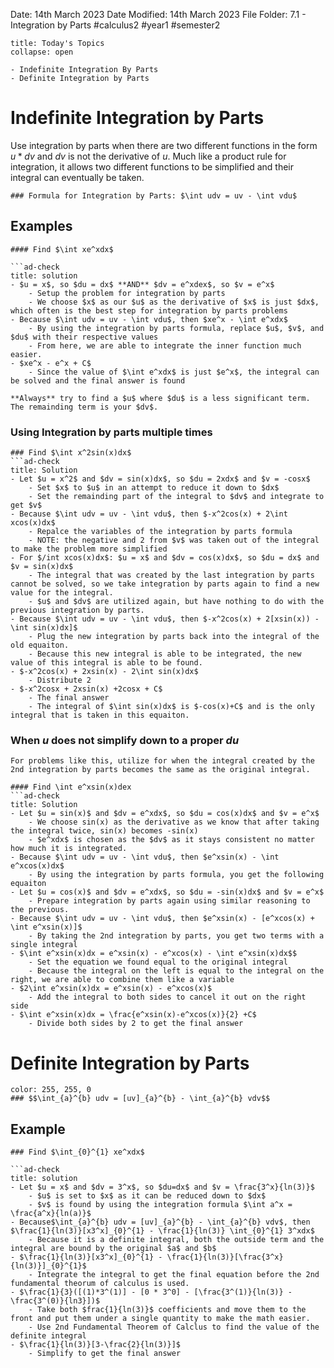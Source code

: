 Date: 14th March 2023
Date Modified: 14th March 2023
File Folder: 7.1 - Integration by Parts
#calculus2 #year1 #semester2

```ad-abstract
title: Today's Topics
collapse: open

- Indefinite Integration By Parts
- Definite Integration by Parts

```

# Indefinite Integration by Parts

Use integration by parts when there are two different functions in the form $u*dv$ and $dv$ is not the derivative of *u*. 
Much like a product rule for integration, it allows two different functions to be simplified and their integral can eventually be taken.

```ad-important
### Formula for Integration by Parts: $\int udv = uv - \int vdu$
```



## Examples

```ad-example
#### Find $\int xe^xdx$

```ad-check
title: solution
- $u = x$, so $du = dx$ **AND** $dv = e^xdex$, so $v = e^x$
	- Setup the problem for integration by parts
	- We choose $x$ as our $u$ as the derivative of $x$ is just $dx$, which often is the best step for integration by parts problems
- Because $\int udv = uv - \int vdu$, then $xe^x - \int e^xdx$
	- By using the integration by parts formula, replace $u$, $v$, and $du$ with their respective values
	- From here, we are able to integrate the inner function much easier.
- $xe^x - e^x + C$
	- Since the value of $\int e^xdx$ is just $e^x$, the integral can be solved and the final answer is found
```

```ad-note
**Always** try to find a $u$ where $du$ is a less significant term. The remainding term is your $dv$.
```

### Using Integration by parts multiple times

```ad-question
### Find $\int x^2sin(x)dx$
```ad-check
title: Solution
- Let $u = x^2$ and $dv = sin(x)dx$, so $du = 2xdx$ and $v = -cosx$
	- Set $x$ to $u$ in an attempt to reduce it down to $dx$
	- Set the remainding part of the integral to $dv$ and integrate to get $v$
- Because $\int udv = uv - \int vdu$, then $-x^2cos(x) + 2\int xcos(x)dx$
	- Repalce the variables of the integration by parts formula
	- NOTE: the negative and 2 from $v$ was taken out of the integral to make the problem more simplified
- For $/int xcos(x)dx$: $u = x$ and $dv = cos(x)dx$, so $du = dx$ and $v = sin(x)dx$
	- The integral that was created by the last integration by parts cannot be solved, so we take integration by parts again to find a new value for the integral.
	- $u$ and $dv$ are utilized again, but have nothing to do with the previous integration by parts.
- Because $\int udv = uv - \int vdu$, then $-x^2cos(x) + 2[xsin(x)) - \int sin(x)dx]$
	- Plug the new integration by parts back into the integral of the old equaiton.
	- Because this new integral is able to be integrated, the new value of this integral is able to be found.
- $-x^2cos(x) + 2xsin(x) - 2\int sin(x)dx$
	- Distribute 2
- $-x^2cosx + 2xsin(x) +2cosx + C$
	- The final answer
	- The integral of $\int sin(x)dx$ is $-cos(x)+C$ and is the only integral that is taken in this equaiton.
```

### When $u$ does not simplify down to a proper $du$

```ad-important
For problems like this, utilize for when the integral created by the 2nd integration by parts becomes the same as the original integral.
```


```ad-question
#### Find \int e^xsin(x)dex
```ad-check
title: Solution
- Let $u = sin(x)$ and $dv = e^xdx$, so $du = cos(x)dx$ and $v = e^x$
	- We choose sin(x) as the derivative as we know that after taking the integral twice, sin(x) becomes -sin(x)
	- $e^xdx$ is chosen as the $dv$ as it stays consistent no matter how much it is integrated.
- Because $\int udv = uv - \int vdu$, then $e^xsin(x) - \int e^xcos(x)dx$
	- By using the integration by parts formula, you get the following equaiton
- Let $u = cos(x)$ and $dv = e^xdx$, so $du = -sin(x)dx$ and $v = e^x$
	- Prepare integration by parts again using similar reasoning to the previous.
- Because $\int udv = uv - \int vdu$, then $e^xsin(x) - [e^xcos(x) + \int e^xsin(x)]$
	- By taking the 2nd integration by parts, you get two terms with a single integral
- $\int e^xsin(x)dx = e^xsin(x) - e^xcos(x) - \int e^xsin(x)dx$$
	- Set the equation we found equal to the original integral
	- Because the integral on the left is equal to the integral on the right, we are able to combine them like a variable
- $2\int e^xsin(x)dx = e^xsin(x) - e^xcos(x)$
	- Add the integral to both sides to cancel it out on the right side
- $\int e^xsin(x)dx = \frac{e^xsin(x)-e^xcos(x)}{2} +C$
	- Divide both sides by 2 to get the final answer
```


# Definite Integration by Parts

```ad-important
color: 255, 255, 0
### $$\int_{a}^{b} udv = [uv]_{a}^{b} - \int_{a}^{b} vdv$$
```

## Example

```ad-question
### Find $\int_{0}^{1} xe^xdx$

```ad-check
title: solution
- Let $u = x$ and $dv = 3^x$, so $du=dx$ and $v = \frac{3^x}{ln(3)}$
	- $u$ is set to $x$ as it can be reduced down to $dx$
	- $v$ is found by using the integration formula $\int a^x = \frac{a^x}{ln(a)}$
- Because$\int_{a}^{b} udv = [uv]_{a}^{b} - \int_{a}^{b} vdv$, then $\frac{1}{ln(3)}[x3^x]_{0}^{1} - \frac{1}{ln(3)} \int_{0}^{1} 3^xdx$
	- Because it is a definite integral, both the outside term and the integral are bound by the original $a$ and $b$
- $\frac{1}{ln(3)}[x3^x]_{0}^{1} - \frac{1}{ln(3)}[\frac{3^x}{ln(3)}]_{0}^{1}$
	- Integrate the integral to get the final equation before the 2nd fundamental theorum of calculus is used.
- $\frac{1}{3}([(1)*3^(1)] - [0 * 3^0] - [\frac{3^(1)}{ln(3)} - \frac{3^(0)}{ln3}])$
	- Take both $frac{1}{ln(3)}$ coefficients and move them to the front and put them under a single quantity to make the math easier.
	- Use 2nd Fundamental Theorem of Calclus to find the value of the definite integral
- $\frac{1}{ln(3)}[3-\frac{2}{ln(3)}]$
	- Simplify to get the final answer
```



